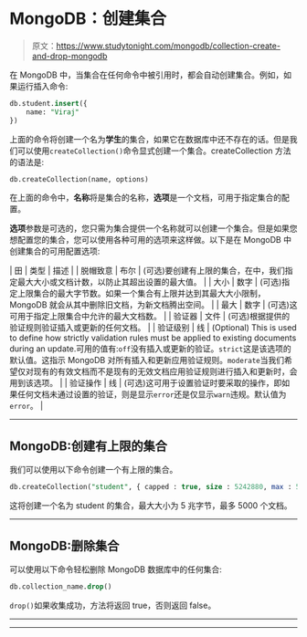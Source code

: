 # MongoDB：创建集合

> 原文：<https://www.studytonight.com/mongodb/collection-create-and-drop-mongodb>

在 MongoDB 中，当集合在任何命令中被引用时，都会自动创建集合。例如，如果运行插入命令:

```sql
db.student.insert({
	name: "Viraj"
})
```

上面的命令将创建一个名为**学生**的集合，如果它在数据库中还不存在的话。但是我们可以使用`createCollection()`命令显式创建一个集合。createCollection 方法的语法是:

```sql
db.createCollection(name, options)
```

在上面的命令中，**名称**将是集合的名称，**选项**是一个文档，可用于指定集合的配置。

**选项**参数是可选的，您只需为集合提供一个名称就可以创建一个集合。但是如果您想配置您的集合，您可以使用各种可用的选项来这样做。以下是在 MongoDB 中创建集合的可用配置选项:

| 田 | 类型 | 描述 |
| 脱帽致意 | 布尔 | (可选)要创建有上限的集合，在中，我们指定最大大小或文档计数，以防止其超出设置的最大值。 |
| 大小 | 数字 | (可选)指定上限集合的最大字节数。如果一个集合有上限并达到其最大大小限制，MongoDB 就会从其中删除旧文档，为新文档腾出空间。 |
| 最大 | 数字 | (可选)这可用于指定上限集合中允许的最大文档数。 |
| 验证器 | 文件 | (可选)根据提供的验证规则验证插入或更新的任何文档。 |
| 验证级别 | 线 | (Optional) This is used to define how strictly validation rules must be applied to existing documents during an update.可用的值有:`off`没有插入或更新的验证。`strict`这是该选项的默认值。这指示 MongoDB 对所有插入和更新应用验证规则。`moderate`当我们希望仅对现有的有效文档而不是现有的无效文档应用验证规则进行插入和更新时，会用到该选项。 |
| 验证操作 | 线 | (可选)这可用于设置验证时要采取的操作，即如果任何文档未通过设置的验证，则是显示`error`还是仅显示`warn`违规。默认值为`error`。 |

* * *

## MongoDB:创建有上限的集合

我们可以使用以下命令创建一个有上限的集合。

```sql
db.createCollection("student", { capped : true, size : 5242880, max : 5000 } )
```

这将创建一个名为 student 的集合，最大大小为 5 兆字节，最多 5000 个文档。

* * *

## MongoDB:删除集合

可以使用以下命令轻松删除 MongoDB 数据库中的任何集合:

```sql
db.collection_name.drop()
```

`drop()`如果收集成功，方法将返回 true，否则返回 false。

* * *

* * *